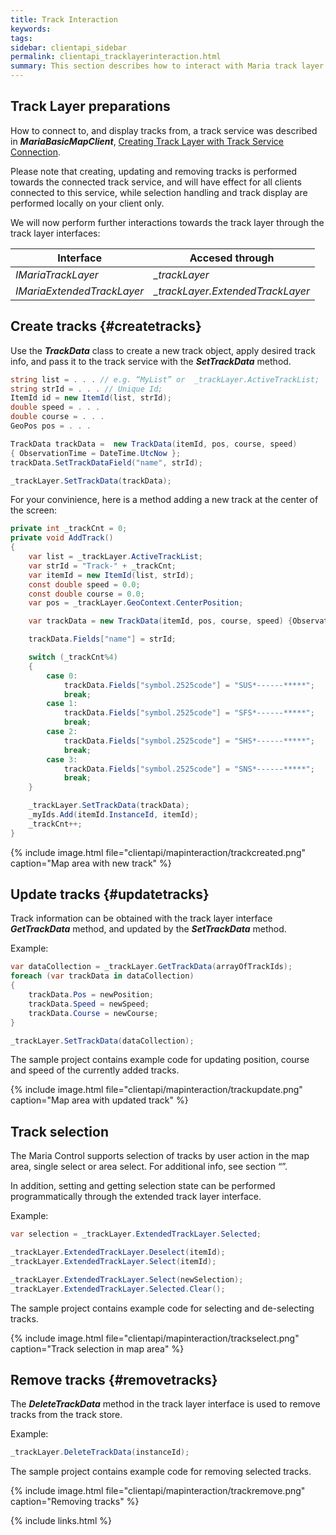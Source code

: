 ```yaml
---
title: Track Interaction
keywords: 
tags: 
sidebar: clientapi_sidebar
permalink: clientapi_tracklayerinteraction.html
summary: This section describes how to interact with Maria track layer functionality.
---
```


## Track Layer preparations

How to connect to, and display tracks from, a track service was described in ***MariaBasicMapClient***, [Creating Track Layer with Track Service Connection](clientapi_tracklayer.html).

Please note that creating, updating and removing tracks is performed towards the connected track service, and will have effect for all clients connected to this service, while selection handling and track display are performed locally on your client only.

We will now perform further interactions towards the track layer through the track layer interfaces:

 | Interface | Accesed through | 
 | --------- | --------------- | 
 | *IMariaTrackLayer*     | *_trackLayer* |                       
 | *IMariaExtendedTrackLayer* | *_trackLayer.ExtendedTrackLayer* |


##  Create tracks {#createtracks}

Use the ***TrackData*** class to create a new track object, apply desired track info, and pass it to the track service with the ***SetTrackData*** method.

```csharp
string list = . . . // e.g. “MyList” or  _trackLayer.ActiveTrackList;
string strId = . . . // Unique Id;
ItemId id = new ItemId(list, strId);
double speed = . . .
double course = . . .
GeoPos pos = . . . 

TrackData trackData =  new TrackData(itemId, pos, course, speed) 
{ ObservationTime = DateTime.UtcNow };
trackData.SetTrackDataField("name", strId);

_trackLayer.SetTrackData(trackData);
```

For your convinience, here is a method adding a new track at the center of the screen:

```csharp
private int _trackCnt = 0;
private void AddTrack()
{
    var list = _trackLayer.ActiveTrackList;
    var strId = "Track-" + _trackCnt;
    var itemId = new ItemId(list, strId);
    const double speed = 0.0;
    const double course = 0.0;
    var pos = _trackLayer.GeoContext.CenterPosition;

    var trackData = new TrackData(itemId, pos, course, speed) {ObservationTime = DateTime.UtcNow};

    trackData.Fields["name"] = strId;

    switch (_trackCnt%4)
    {
        case 0:
            trackData.Fields["symbol.2525code"] = "SUS*------*****";
            break;
        case 1:
            trackData.Fields["symbol.2525code"] = "SFS*------*****";
            break;
        case 2:
            trackData.Fields["symbol.2525code"] = "SHS*------*****";
            break;
        case 3:
            trackData.Fields["symbol.2525code"] = "SNS*------*****";
            break;
    }

    _trackLayer.SetTrackData(trackData);
    _myIds.Add(itemId.InstanceId, itemId);
    _trackCnt++;
}
```

{% include image.html file="clientapi/mapinteraction/trackcreated.png" caption="Map area with new track" %}

##  Update tracks {#updatetracks}

Track information can be obtained with the track layer interface ***GetTrackData*** method, and updated by the ***SetTrackData*** method.

Example:

```csharp
var dataCollection = _trackLayer.GetTrackData(arrayOfTrackIds);
foreach (var trackData in dataCollection)
{
    trackData.Pos = newPosition;
    trackData.Speed = newSpeed;
    trackData.Course = newCourse;
}

_trackLayer.SetTrackData(dataCollection);
```

The sample project contains example code for updating position, course and speed of the currently added tracks.

{% include image.html file="clientapi/mapinteraction/trackupdate.png" caption="Map area with updated track" %}

##  Track selection

The Maria Control supports selection of tracks by user action in the map area, single select or area select. For additional info, see section “”.

In addition, setting and getting selection state can be performed programmatically through the extended track layer interface.

Example:

```csharp
var selection = _trackLayer.ExtendedTrackLayer.Selected;

_trackLayer.ExtendedTrackLayer.Deselect(itemId);
_trackLayer.ExtendedTrackLayer.Select(itemId);

_trackLayer.ExtendedTrackLayer.Select(newSelection);
_trackLayer.ExtendedTrackLayer.Selected.Clear();
```

The sample project contains example code for selecting and de-selecting tracks.

{% include image.html file="clientapi/mapinteraction/trackselect.png" caption="Track selection in map area" %}

## Remove tracks {#removetracks}

The ***DeleteTrackData*** method in the track layer interface is used to remove tracks from the track store.

Example:

```csharp
_trackLayer.DeleteTrackData(instanceId);
```

The sample project contains example code for removing selected tracks.

{% include image.html file="clientapi/mapinteraction/trackremove.png" caption="Removing tracks" %}

{% include links.html %}